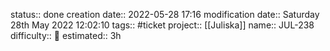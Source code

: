 

status:: done
creation date:: 2022-05-28 17:16
modification date:: Saturday 28th May 2022 12:02:10
tags:: #ticket
project:: [[Juliska]]
name:: JUL-238
difficulty:: 🔴
estimated:: 3h